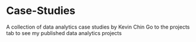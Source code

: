 # Case-Studies
A collection of data analytics case studies by Kevin Chin
Go to the projects tab to see my published data analytics projects

